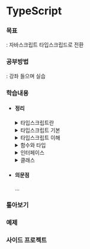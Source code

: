 # TypeScript

### 목표

: 자바스크립트 타입스크립드로 전환

### 공부방법

: 강좌 들으며 실습

### 학습내용

- #### 정리

  <details>
  <summary>타입스크립트란</summary>

    타입스크립트 장단점
    ---
    ### 장점    
    고정적인 변수 유형    
    실행 전 오류 알려줌   
    점진적 타입 시스템 - 자동으로 변수 타입 추론

    ### 단점    
    타이핑 양 많아짐

    타입스크립트 작동원리
    ---
    ```
    Typescript -> AST(추상 문법 트리) -> 성공 -> 타입 검사 -> JavaScript -> AST -> 바이트 코드 -> 실행
    
    Typescript -> AST(추상 문법 트리) -> 실패 -> 컴파일 종료
    ```
    ```
    js 작동원리
    JavaScript -> AST -> 바이트 코드 -> 실행
    ```

  *`AST`: Abstract Syntax Tree, 소스코드의 문법구조를 트리형태로 표현*

  </details>

  <details>
  <summary>타입스크립트 기본</summary>

    타입
    ---
    `string`, `number`, `array`, `object`, `tuple`, `null`, `undefined`, `boolean` ...
        
    ### 배열과 튜플
    `array` : 배열 필요할 때    
    `tuple` : 고정적인 형태 필요할 때
    
    ### 타입 오류 발생
    ```TypeScript
    // 선언한 타입과 다를 때
    let num1: number = 123;

    num1 = 'Hi'; // 오류, 
    num2.toUpperCase(); // 오류
    ```

    ### Null 예외 사항
    ```TypeScript
    // 선언한 타입과 다른데 null을 사용하고 싶을 때
    let numA: number = null; 
    // tsconfig.json - strictNullChecks: false로 설정
    ```

    ### literal 타입 선언
    ```TypeScript
    // 값을 타입으로 선언
    let strA: 'Hi' = 'Hi'; 
    let bool3: true = false; // 타입과 값이 다르면 오류
    ```

    ### object 타입 선언
    ```TypeScript
    let dog: {
      name: string;
      color: string;
    } = {
      name: '돌돌이',
      color: 'brown',
    };

    // ?
    // 선택적 항목 있으면 해당 타입, 없으면 없음, 오류 X
    let person: {
      id?: number;
      name: string;
    } = {
      name: 'Queen',
    };

    // readonly
    // 객체 값 변경 시 오류 발생
    let config: {
      readonly apiKey: string;
    } = {
      apiKey: '123qweasdzx',
    };
    config.apiKey = 'qweasdzxc123'; // 오류 발생
    ```

    ### 타입 별칭
    ```TypeScript
    // 타입 중복 생성 방지
    type person = {
      name: string;
      age: number;
      birth: string;
    };

    let person1: person = {
      name: 'Ethan',
      age: 12,
      birth: '2000.01.01',
    };
    let person2: person = {
      name: 'Evan',
      age: 10,
      birth: '2000.11.21',
    };
    ```

    ### 인덱스 시그니처
    ```TypeScript
    // 규칙적인 프로퍼티 타입 선언
    // 주의 - 객체가 비어있으면 오류 발생하지 않는다.
    type item = {
      [key: string]: string;
      // 프로퍼티 추가로 객체 비었을 때 경고
      // 선언한 value와 타입이 같아야 함
      code: string; 
    };

    let item1: item = {
      content: 'row',
      code: '1-234',
    };
    ```

    ### 여러 타입
    - ### enum
      컴파일 하면 다른 타입과 다르게 js 파일에 남아있음
      ```TypeScript
      enum Number {
        ONE, // 할당하지 않으면 0
        TWO,
        THREE,
      }

      let number1 = {
        one: Number.ONE, // 0
        two: Number.TWO, // 1
        three: Number.THREE, // 2
      };
      ```

    - ### any
      특정 변수의 타입을 모를 때    
      *주의 - 런타임으로만 오류확인 가능*
      ```TypeScript
      let anyVar: any = 15;
      anyVar = 'Hi';
      anyVar = () => {};
      // anyVar.toUpperCase(); // 런타임 에러
      ```
    
    - ### unknown
      값 형태를 사용하고자 할 때
      ```TypeScript
      let unknownVar: unknown;
      unknownVar = 'abc';
      // unknownVar.toUpperCase(); // 값 변환 에러

      let num1: number = 2;
      unknownVar = 5;
      // num1 = unknownVar; // 할당 에러
      ```

    - ### void
      반환 값 없음(= undefined)
      ```TypeScript
      function func1(): void {
        console.log('void');
        // return 1; // 반환값이 있을 때 오류
      }
      ```

    - ### never
      값을 반환하지 않거나 예외를 던짐
      ```TypeScript
      let a: never;
      
      /* 에러 */
      // a = 1;
      // a = '';
      // a = () => {};
      // a = undefined;
      ```
  </details>

  <details>
  <summary>타입스크립트 이해</summary>

    타입스크립트 계층
    ---
    ![](./md/img/타입계층도.png)
    ### 타입
    슈퍼타입: 자식 기준 상위 - 부모    

    서브타입: 부모 기준 하위 - 자식    

    ### 캐스팅
    `업캐스팅`: 하위 타입을 상위 타입으로 변환, 자식 > 부모    
    `다운캐스팅`: 상위 타입을 하위 타입으로 변환, 부모 > 자식   

    *다운캐스팅 - 대부분 상황에 타입 변환 안 됨*   
    *업캐스팅 - 대부분 상황 타입 변환 됨*
    ### 
    ```TypeScript
    function Fn() {
      let a: unknown = 1;
      let child_a: number = 2;

      a = child_a; // 자식 -> 부모, 업캐스팅
      // child_a = a; // number -> unknown 타입 변환 오류
    }
    ```
    *`void`, `any` 타입은 다운 캐스팅 가능하다*

    객체 타입 호환
    --
    조건, 프로퍼티가 적은 객체가 슈퍼타입
    ```TypeScript
    type Book = { // 슈퍼타입
      name: string;
      price: number;
    };
    type SmallBook = { // 서브타입
      name: string;
      price: number;
      page: number;
    };

    let book1: Book;
    let book2: SmallBook = {
      name: 'QQQ',
      price: 10000,
      page: 200,
    };

    book1 = book2;
    // book2 = book1; // 부모 -> 자식 타입 변환 오류
    ```

    ### 프로퍼티 초과 검사
    정의된 객체 타입에서 프로퍼티가 추가되면 오류 발생
    ```TypeScript
    let book3: Book = {
      name: 'TQQQ',
      price: 3000,
      // page: 100 // Book의 프로퍼티 초과 오류
    };
    ```

    대수
    --
    ```TypeScript
    type Animal = {...};
    type Food = {...};
    
    // 합집합
    type Or = Animal | Food; // 둘 중 한 객체타입 이상 만족
    // 교집합
    type Both = Animal & Food; // 모든 객체타입 만족
    ```

    객체타입 추론
    --
    ### let
    할당한 값의 타입으로 추론된다.
    ```TypeScript
    let a = 1; // a: number
    let b = 'b'; // b: string
    ```
    ### any
    할당하지 않으면 `any`, 값의 타입이 바뀔 때마다 변경된다.
    ```TypeScript
    let e; // e: any
    e = 7;
    e.toFixed(); // e: number
    e = 'string';
    e.toUpperCase(); // e: string
    ```
    ### const
    `literal` 타입으로 추론되는 경우 있음
    ```TypeScript    
    const c = 2; // c: 2
    const d = 'd'; // d: "d"
    const isTrue = true; // isTrue: true
    ```
    그 외 경우
    ```TypeScript
    const arr = [1, 'string']; // arr: (number | string)[]
    const obj = { key: 'value' }; // obj: { key: "value" }
    const fn = () => {}; // fn: void
    ```

    타입 단언
    --
    `A as B` : A가 B의 슈퍼타입 또는 A가 B의 서브타입
    ```TypeScript
    type Person = {
      name: string;
      age: number;
    };

    // 초기 타입 설정1 (프로퍼티 추가 X)
    let person1 = {} as Person;
    person1.name = 'Ronn';
    person1.age = 12;

    // 초기 타입 설정2 (프로퍼티 추가 O)
    let person2 = {
      name: 'Lee',
      age: 22,
      country: 'KO',
    } as Person;
    ```

    ### const 단언
    ```TypeScript
    // literal 타입 선언
    let num1 = 20 as const; // num1: 20

    // readonly 선언
    let config = {
      id: 'qwee123',
      pwd: 'qqqwwweee222',
    } as const;
    // config.id = 'ddddddddd' // 값 변경불가 오류
    ```
    ### Non Null 단언
    `!`를 사용하여 `undefined`, `null`이 아님을 의미    
    *`?`: 값 유무 미정을 의미*

    타입 좁히기
    --
    조건을 이용하여 타입 선택
    ```TypeScript
    type Person = {
      name: string;
      age: number;
    };

    function func(value: number | string | Person) {
      if (typeof value === 'number') {
        console.log(value.toFixed()); // value: number
      } else if (typeof value === 'string') {
        console.log(value.toUpperCase()); // value: string
      } else if (value && 'age' in value) {
        console.log(`${value.name}은 ${value.age}살 입니다.`); // value: Person
      }
    }
    ```

    서로소 유니온 타입
    --
    교집합 타입 없음, 특정 속성 기준으로 구분    
    `?`, `!` 연산자를 사용하지 않게 해줌으로써 타입 좁히기 수월
    ```TypeScript
    type Admin = {
      tag: 'ADMIN';
      name: string;
      kickout: number;
    };
    type Member = {
      tag: 'MEMBER';
      name: string;
      point: number;
    };
    type Guest = {
      tag: 'GUEST';
      name: string;
      visitCount: number;
    };
    type User = Admin | Member | Guest;

    function login(value: User) {
      switch (value.tag) {
        case 'ADMIN':
          console.log(`현재까지 ${value.kickout}명 추방했습니다.`); 
          // value: Admin
          break;
        case 'MEMBER':
          console.log(`현재까지 ${value.point}포인트를 모았습니다.`); 
          // value: Member
          break;
        case 'GUEST':
          console.log(`현재까지 ${value.visitCount}번 방문했습니다.`); 
          // value: Guest
          break;
      }
    }

    ```
  </details>
  <details>
  <summary>함수와 타입</summary>

  함수 타입    
  --
  ### 함수 선언식
  매개변수 기본 타입 설정, 반환타입은 자동추론    
  ```TypeScript
  function fn1(num1: number, num2: number) {
    return num1 + num2; // fn1: number
  }
  ```

  ### 함수 표현식
  ```TypeScript
  const fn2 = (num1: number, num2: number) => {};
  ```

  ### 함수 매개변수 나머지
  ```TypeScript
  // 나머지: 배열 타입
  const fn3 = (...rest: number[]) => {}; 

  // 나머지 개수 제한: 튜플 타입
  const fn4 = (...rest: [number, number]) => {};
  ```

  ### 함수 선택적 매개변수
  선택적 매개변수는 끝에 배치   
  *`?`: 선택적 매개변수화*    
  
  ```TypeScript
  function fn5(str1: string, str3: string, str2?: string) {
    console.log(str2.toUpperCase); // Error, str2: undefined | string

    if (typeof str2 === 'string') {
      console.log(str2.toUpperCase); // str2: string, 타입 좁히기
    }
  }
  ```

  함수 타입 표현식
  --
  함수 타입을 타입 별칭과 함께 별도 정의    
  ```TypeScript
  type Operation = (a: number, b: number) => number;
  const add: Operation = (a, b) => a + b;

  // 함수 타입 표현식 풀어서 표현 ( add와 같음 )
  const sub: (a: number, b: number) => number = (a, b) => a + b;
  ```
  ### 함수 시그니처

  ```TypeScript
  type Operation2 = {
    (a: number, b: number): number;
    name: string;
  };

  const multiply: Operation2 = (a, b) => a + b;
  multiply.name; // "multiply" 출력
  ```

  함수 타입의 호환성
  --
  **기준: `반환값 타입`, `매개변수 타입(개수 같을 때, 다를 때)`**

  ### 반환값 타입
  ```
  - 공변성
    A가 B의 서브타입이면 T<A>는 T<B>의 서브타입이다.
    
    >> 일반적인 타입 변환 상황
    >> 함수 반환값 : 좁은 타입 -> 넓은 타입 | literal -> number
  ```  
  ### 매개변수 타입
  ```
  - 반공변성
    A가 B의 서브타입이면 T<B>는 T<A>의 서브타입이다.

    >> 매개변수로 전달된 경우 반공변성
    >> 매개변수: 넓은 타입 -> 좁은 타입 | number & string -> string
  ```
    1. 타입 개수 같을 때    
      `반공변성` 에러

    2. 타입 개수 다를 때    
      `타입 개수` 에러

  함수 오버로딩
  --
  함수의 매개변수의 개수나 타입에 따라 함수 다르게 동작     
  *화살표 함수 지원 X*

  ### 오버로드 시그니처 : 버전 생성
  ```TypeScript
  function fn(a: number): void;
  function fn(a: number, b: number, c: number): void;
  ```

  ### 구현 시그니처 : 함수 동작 정의
  ```TypeScript
  function fn(a: number, b?: number, c?: number) {
    if (typeof b === 'number' && typeof c === 'number') {
      console.log(a + b + c);
    } else {
      console.log(a);
    }
  }
  fn(1); // 1
  fn(1, 1); // Error, 매개변수 개수 에러
  fn(1, 1, 1); // 3
  ```

  사용자 정의 타입 가드
  --
  ```TypeScript
  // 타입 정의
  type Dog = {
    name: string;
    isBark: boolean;
  };
  type Cat = {
    name: string;
    isScratch: boolean;
  };
  type Animal = Dog | Cat;

  // 사용자 정의 타입 가드 함수 : Dog, Cat
  function isDog(animal: Animal): animal is Dog {
    return (animal as Dog).isBark !== undefined;
  }
  function isCat(animal: Animal): animal is Cat {
    return (animal as Cat).isScratch !== undefined;
  }
  ```
  `animal is Dog`, `animal is Cat` : 사용자 정의 타입 가드, 타입 보장
  </details>
  
  <details>
  <summary>인터페이스</summary>

  인터페이스   
  --

  ### 선언
  `type` 별칭과 동일하게 타입에 이름을 지어주는 또 다른 문법    

  *interface 뒤에 유니온 불가, `type` 선언으로 가능*

  ```TypeScript
  interface Person {
    name: string;
    age?: number;

    // 함수 표현 (1) : 함수 호출 시그니처( 오버로딩 가능 )
    sayHi(): void; 
    sayHi(value: string, num: number): void;
    
    // 함수 표현 (2) : 함수 타입
    sayHi: () => void; 
  } 
  ```

  ### 확장
  `extends` : 자식은 부모의 타입을 상속받는다.    

  *상속받은 타입 변경은 초기 선언된 타입과 같아야 된다.*

  ```TypeScript
  interface Person {
    name: string;
    age: number;
  }
  interface Man extends Person {
    sayHello(): void;
  }
  interface Woman extends Person {
    name: 'Weely';
    sayHi(): void;
  }
  ```

  ### 합침
  인터페이스 중복 선언 가능, 중복된 인터페이스는 합쳐짐

  ```TypeScript
  interface Person {
    name: string;
  }
  interface Person {
    age: number;
  }
  // Person = { nanme: string, age: number }
  ```
  </details>
  
  <details>
  <summary>클래스</summary>

  클래스   
  --
  ### 초기값 선언 있을 때
  ```TypeScript
  class Animal {
    name: string = 'Tiger';
    age: number = 1;
  }
  ```

  ### 초기값 선언 없을 때
  ```TypeScript
  class Person {
    name: string;
    age: number;

    constructor(name: string, age: number) {
      this.name = name;
      this.age = age;
    }
  }
  ```

  ### 상속
  `extends`, `super` 사용
  ```TypeScript
  class Man extends Person {
    height: number;

    constructor(name: string, age: number, height: number) {
      super(name, age);
      this.height = height;
    }
  }
  ```

  접근 제어자
  --
  ```TypeScript
  class Person {
    name: string; // 인스턴스 변수 - public 상태
    ...
  }
  ```
  `public` : 클래스 인스턴스 변수 기본값, 수정/접근 가능   
  
  `private` : 인스턴스 변수가 선언된 클래스 내부에서만 접근가능    

  `protected` : 인스턴스 변수가 상속된 객체까지 접근가능    


  인터페이스와 클래스
  --
  `implements` : 클래스가 특정 `interface`를 구현하고자 사용

  ```TypeScript
  interface Person { // interface 선언
    name: string;
    age: number;
  }
  class Man implements Person { // 클래스 interface 구현 
    name: string;
    age: number;

    constructor(name: string, age: number) {
      this.name = name;
      this.age = age;
    }
  }
  ```
  `implements`에서 `super` 못 씀    
  `implements`에서 접근제어는 `public`만 가능    
  
  *`super`는 `class` 끼리만 가능*   

  </details>

- #### 의문점
  ...

### 톺아보기
<!-- []()   -->

### 예제
<!-- []()   -->

### 사이드 프로젝트
<!-- []()   -->
